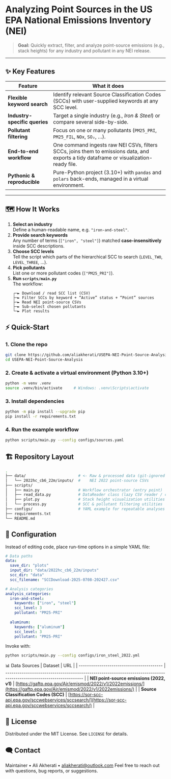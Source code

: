 # Analyzing Point Sources in the US EPA National Emissions Inventory (NEI)

> **Goal:** Quickly extract, filter, and analyze point-source emissions (e.g., stack heights) for any industry and pollutant in any NEI release.

---

## ✨ Key Features
| Feature | What it does |
|---------|--------------|
| **Flexible keyword search** | Identify relevant Source Classification Codes (SCCs) with user-supplied keywords at any SCC level. |
| **Industry-specific queries** | Target a single industry (e.g., *Iron & Steel*) or compare several side-by-side. |
| **Pollutant filtering** | Focus on one or many pollutants (`PM25_PRI`, `PM25_FIL`, `NOx`, `SO₂`, …). |
| **End-to-end workflow** | One command ingests raw NEI CSVs, filters SCCs, joins them to emissions data, and exports a tidy dataframe or visualization-ready file. |
| **Pythonic & reproducible** | Pure-Python project (3.10+) with `pandas` and `polars` back-ends, managed in a virtual environment. |

---

## 🗺️ How It Works
1. **Select an industry**  
   Define a human-readable name, e.g. `"iron-and-steel"`.
2. **Provide search keywords**  
   Any number of terms (`["iron", "steel"]`) matched **case-insensitively** inside SCC descriptions.
3. **Choose SCC levels**  
   Tell the script which parts of the hierarchical SCC to search (`LEVEL_TWO`, `LEVEL_THREE`, …).
4. **Pick pollutants**  
   List one or more pollutant codes (`["PM25_PRI"]`).
5. **Run `scripts/main.py`**  
   The workflow:
   ```text
   ┌─► Download / read SCC list (CSV)
   ├─► Filter SCCs by keyword + “Active” status + “Point” sources
   ├─► Read NEI point-source CSVs
   ├─► Sub-select chosen pollutants
   └─► Plot results
   ```
## ⚡ Quick-Start
### 1. Clone the repo
```bash
git clone https://github.com/aliakherati/USEPA-NEI-Point-Source-Analysis.git
cd USEPA-NEI-Point-Source-Analysis
```

### 2. Create & activate a virtual environment (Python 3.10+)
```bash
python -m venv .venv
source .venv/bin/activate     # Windows: .venv\Scripts\activate
```

### 3. Install dependencies
```bash
python -m pip install --upgrade pip
pip install -r requirements.txt
```

### 4. Run the example workflow
```bash
python scripts/main.py --config configs/sources.yaml
```

## 🏗️ Repository Layout
```bash
.
├── data/                       # <- Raw & processed data (git-ignored by default)
│   └── 2022hc_cb6_22m/inputs/  #    NEI 2022 point-source CSVs
├── scripts/
│   ├── main.py                 # Workflow orchestrator (entry point)
│   ├── read_data.py            # DataReader class (lazy CSV reader / concatenator)
│   ├── plot.py                 # Stack height visualization utilities
│   └── process.py              # SCC & pollutant filtering utilities
├── configs/                    # YAML example for repeatable analyses
├── requirements.txt
└── README.md
```

## 🔧 Configuration
Instead of editing code, place run-time options in a simple YAML file:
```yaml
# Data paths
data:
  save_dir: "plots"
  input_dir: "data/2022hc_cb6_22m/inputs"
  scc_dir: "data"
  scc_filename: "SCCDownload-2025-0708-202427.csv"

# Analysis categories
analysis_categories:
  iron-and-steel:
    keywords: ["iron", "steel"]
    scc_level: 3
    pollutant: "PM25-PRI"
  
  aluminum:
    keywords: ["aluminum"]
    scc_level: 3
    pollutant: "PM25-PRI"
```
Invoke with:
```bash
python scripts/main.py --config configs/iron_steel_2022.yml
```

📊 Data Sources
| Dataset                                   | URL                                                                                                                  |
| ----------------------------------------- | -------------------------------------------------------------------------------------------------------------------- |
| **NEI point-source emissions (2022, v1)** | [https://gaftp.epa.gov/Air/emismod/2022/v1/2022emissions/](https://gaftp.epa.gov/Air/emismod/2022/v1/2022emissions/) |
| **Source Classification Codes (SCC)**     | [https://sor-scc-api.epa.gov/sccwebservices/sccsearch/](https://sor-scc-api.epa.gov/sccwebservices/sccsearch/)       |

## 📜 License
Distributed under the MIT License. See `LICENSE` for details.

## 🗨️ Contact
Maintainer • Ali Akherati • aliakherati@outlook.com
Feel free to reach out with questions, bug reports, or suggestions.
